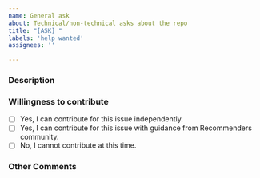 ```yaml
---
name: General ask
about: Technical/non-technical asks about the repo
title: "[ASK] "
labels: 'help wanted'
assignees: ''

---
```


### Description
<!--- Describe your general ask in detail -->

### Willingness to contribute
- [ ] Yes, I can contribute for this issue independently.
- [ ] Yes, I can contribute for this issue with guidance from Recommenders community.
- [ ] No, I cannot contribute at this time.

### Other Comments

